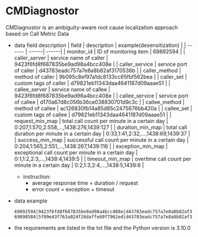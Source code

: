 # CMDiagnostor 
CMDiagnostor is an ambiguity-aware root cause localization approach based on Call Metric Data

- data field description
    | field | description | example(desensitization) |
    | ------ | ------| ------|
    | monitor_id | ID of monitoring item | 69892594 |
    | caller_server | service name of caller | 9423f6fd8f687835be9ad98a4bcc408e |
    | caller_service | service port of caller | d43783eadc757a7e8a8b82af3170536b |
    | caller_method | method of caller | 9b095c8ef97a1dc8133cc65fbf562bea |
    | caller_set | custom tags of caller | d79821eb11343daa4641187d09aaae51 |
    | callee_server | service name of callee | 9423f6fd8f687835be9ad98a4bcc408e |
    | callee_service | service port of callee | d170a67d8c056b36ce038830701d9c3c |
    | callee_method | method of callee | ac126830fb14a85d85c2475676bb420a |
    | callee_set | custom tags of callee | d79821eb11343daa4641187d09aaae51 |
    | request_min_map | total call count per minute in a certain day | 0:207,1:570,2:558,...,1438:276,1439:127 |
    | duration_min_map | total call duration per minute in a certain day | 0:33,1:41,2:32,...,1438:69,1439:37 |
    | success_min_map | successful call count per minute in a certain day | 0:204,1:565,2:551,...,1438:267,1439:116 |
    | exception_min_map | exceptional call count per minute in a certain day | 0:1,1:2,2:3,...,1438:4,1439:5 |
    | timeout_min_map | overtime call count per minute in a certain day | 0:2,1:3,2:4,...,1438:5,1439:6 |

    - instruction:
      - average response time = duration / request
      - error count = exception + timeout
    
- data example
  
  ```
  69892594|9423f6fd8f687835be9ad98a4bcc408e|d43783eadc757a7e8a8b82af3170536b|9b095c8ef97a1dc8133cc65fbf562bea|d79821eb11343daa4641187d09aaae51|9423f6fd8f687835be9ad98a4bcc408e|d170a67d8c056b36ce038830701d9c3c|ac126830fb14a85d85c2475676bb420a|d79821eb11343daa4641187d09aaae51|0:207,1:570,2:558,...,1438:276,1439:127|0:33,1:41,2:32,...,1438:69,1439:37|0:204,1:565,2:551,...,1438:267,1439:116|0:1,1:2,2:3,...,1438:4,1439:5|0:2,1:3,2:4,...,1438:5,1439:6
  69898584|5f09e43f763a024f26daffe60f7962ed|d43783eadc757a7e8a8b82af3170536b|d79821eb11343daa4641187d09aaae51|d79821eb11343daa4641187d09aaae51|29de4931c91a8541d9ff26133179966e|d79821eb11343daa4641187d09aaae51|9ff4ab9daf9ec5960903a7e631301437|d79821eb11343daa4641187d09aaae51|0:207,1:570,2:558,...,1438:276,1439:127|0:33,1:41,2:32,...,1438:69,1439:37|0:204,1:565,2:551,...,1438:267,1439:116|0:1,1:2,2:3,...,1438:4,1439:5|0:2,1:3,2:4,...,1438:5,1439:6
  ```
  
- the requirements are listed in the txt file and the Python version is 3.10.0